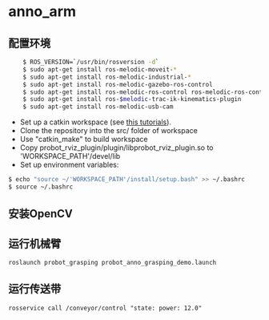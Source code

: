 # anno_arm
## 配置环境 
```sh
    $ ROS_VERSION=`/usr/bin/rosversion -d`   
    $ sudo apt-get install ros-melodic-moveit-*   
    $ sudo apt-get install ros-melodic-industrial-*   
    $ sudo apt-get install ros-melodic-gazebo-ros-control   
    $ sudo apt-get install ros-melodic-ros-control ros-melodic-ros-controllers   
    $ sudo apt-get install ros-$melodic-trac-ik-kinematics-plugin   
    $ sudo apt-get install ros-melodic-usb-cam   
``` 
- Set up a catkin workspace (see [this tutorials](http://wiki.ros.org/catkin/Tutorials)).
- Clone the repository into the src/ folder of workspace   
- Use "catkin_make" to build workspace
- Copy probot_rviz_plugin/plugin/libprobot_rviz_plugin.so to 'WORKSPACE_PATH'/devel/lib
- Set up environment variables:   
```sh
$ echo "source ~/'WORKSPACE_PATH'/install/setup.bash" >> ~/.bashrc
$ source ~/.bashrc
```


## 安装OpenCV 

## 运行机械臂
```
roslaunch probot_grasping probot_anno_grasping_demo.launch 
```

## 运行传送带
```
rosservice call /conveyor/control "state: power: 12.0"
```
